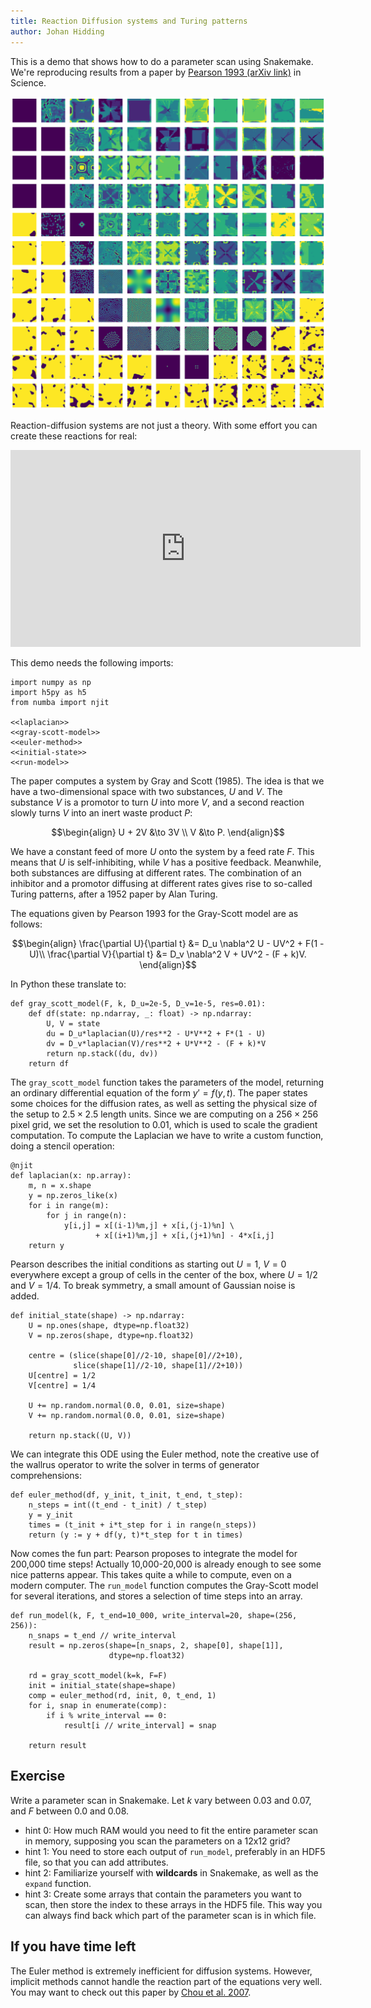 ```yaml
---
title: Reaction Diffusion systems and Turing patterns
author: Johan Hidding
---
```


This is a demo that shows how to do a parameter scan using Snakemake. We're reproducing results from a paper by [Pearson 1993 (arXiv link)](https://arxiv.org/pdf/patt-sol/9304003.pdf) in Science.

![Parameter scan](pattern_map.png)

Reaction-diffusion systems are not just a theory. With some effort you can create these reactions for real:

<iframe width="560" height="315" src="https://www.youtube.com/embed/LL3kVtc-4vY?start=473" title="YouTube video player" frameborder="0" allow="accelerometer; autoplay; clipboard-write; encrypted-media; gyroscope; picture-in-picture" allowfullscreen></iframe>

This demo needs the following imports:

``` {.python file=Snakefile}
import numpy as np
import h5py as h5
from numba import njit

<<laplacian>>
<<gray-scott-model>>
<<euler-method>>
<<initial-state>>
<<run-model>>
```

The paper computes a system by Gray and Scott (1985). The idea is that we have a two-dimensional space with two substances, $U$ and $V$. The substance $V$ is a promotor to turn $U$ into more $V$, and a second reaction slowly turns $V$ into an inert waste product $P$:

$$\begin{align}
U + 2V &\to 3V \\ V &\to P.
\end{align}$$

We have a constant feed of more $U$ onto the system by a feed rate $F$. This means that $U$ is self-inhibiting, while $V$ has a positive feedback.
Meanwhile, both substances are diffusing at different rates. The combination of an inhibitor and a promotor diffusing at different rates gives rise to so-called Turing patterns, after a 1952 paper by Alan Turing.

The equations given by Pearson 1993 for the Gray-Scott model are as follows:

$$\begin{align}
\frac{\partial U}{\partial t} &= D_u \nabla^2 U - UV^2 + F(1 - U)\\
\frac{\partial V}{\partial t} &= D_v \nabla^2 V + UV^2 - (F + k)V.
\end{align}$$

In Python these translate to:

``` {.python #gray-scott-model}
def gray_scott_model(F, k, D_u=2e-5, D_v=1e-5, res=0.01):
    def df(state: np.ndarray, _: float) -> np.ndarray:
        U, V = state
        du = D_u*laplacian(U)/res**2 - U*V**2 + F*(1 - U)
        dv = D_v*laplacian(V)/res**2 + U*V**2 - (F + k)*V
        return np.stack((du, dv))
    return df
```

The `gray_scott_model` function takes the parameters of the model, returning an ordinary differential equation of the form $y' = f(y, t)$. The paper states some choices for the diffusion rates, as well as setting the physical size of the setup to $2.5 \times 2.5$ length units. Since we are computing on a $256 \times 256$ pixel grid, we set the resolution to 0.01, which is used to scale the gradient computation. To compute the Laplacian we have to write a custom function, doing a stencil operation:

``` {.python #laplacian}
@njit
def laplacian(x: np.array):
    m, n = x.shape
    y = np.zeros_like(x)
    for i in range(m):
        for j in range(n):
            y[i,j] = x[(i-1)%m,j] + x[i,(j-1)%n] \
                   + x[(i+1)%m,j] + x[i,(j+1)%n] - 4*x[i,j]
    return y
```

Pearson describes the initial conditions as starting out $U=1$, $V=0$ everywhere except a group of cells in the center of the box, where $U=1/2$ and $V=1/4$. To break symmetry, a small amount of Gaussian noise is added.

``` {.python #initial-state}
def initial_state(shape) -> np.ndarray:
    U = np.ones(shape, dtype=np.float32)
    V = np.zeros(shape, dtype=np.float32)

    centre = (slice(shape[0]//2-10, shape[0]//2+10),
              slice(shape[1]//2-10, shape[1]//2+10))
    U[centre] = 1/2
    V[centre] = 1/4

    U += np.random.normal(0.0, 0.01, size=shape)
    V += np.random.normal(0.0, 0.01, size=shape)

    return np.stack((U, V))
```

We can integrate this ODE using the Euler method, note the creative use of the wallrus operator to write the solver in terms of generator comprehensions:

``` {.python #euler-method}
def euler_method(df, y_init, t_init, t_end, t_step):
    n_steps = int((t_end - t_init) / t_step)
    y = y_init
    times = (t_init + i*t_step for i in range(n_steps))
    return (y := y + df(y, t)*t_step for t in times)
```

Now comes the fun part: Pearson proposes to integrate the model for 200,000 time steps! Actually 10,000-20,000 is already enough to see some nice patterns appear. This takes quite a while to compute, even on a modern computer. The `run_model` function computes the Gray-Scott model for several iterations, and stores a selection of time steps into an array.

``` {.python #run-model}
def run_model(k, F, t_end=10_000, write_interval=20, shape=(256, 256)):
    n_snaps = t_end // write_interval
    result = np.zeros(shape=[n_snaps, 2, shape[0], shape[1]],
                      dtype=np.float32)

    rd = gray_scott_model(k=k, F=F)
    init = initial_state(shape=shape)
    comp = euler_method(rd, init, 0, t_end, 1)
    for i, snap in enumerate(comp):
        if i % write_interval == 0:
            result[i // write_interval] = snap
    
    return result
```

## Exercise
Write a parameter scan in Snakemake. Let $k$ vary between 0.03 and 0.07, and $F$ between 0.0 and 0.08.

- hint 0: How much RAM would you need to fit the entire parameter scan in memory, supposing you scan the parameters on a 12x12 grid?
- hint 1: You need to store each output of `run_model`, preferably in an HDF5 file, so that you can add attributes.
- hint 2: Familiarize yourself with **wildcards** in Snakemake, as well as the `expand` function.
- hint 3: Create some arrays that contain the parameters you want to scan, then store the index to these arrays in the HDF5 file. This way you can always find back which part of the parameter scan is in which file.

## If you have time left
The Euler method is extremely inefficient for diffusion systems. However, implicit methods cannot handle the reaction part of the equations very well. You may want to check out this paper by [Chou et al. 2007](https://www.math.uci.edu/~qnie/Publications/ja29.pdf).

